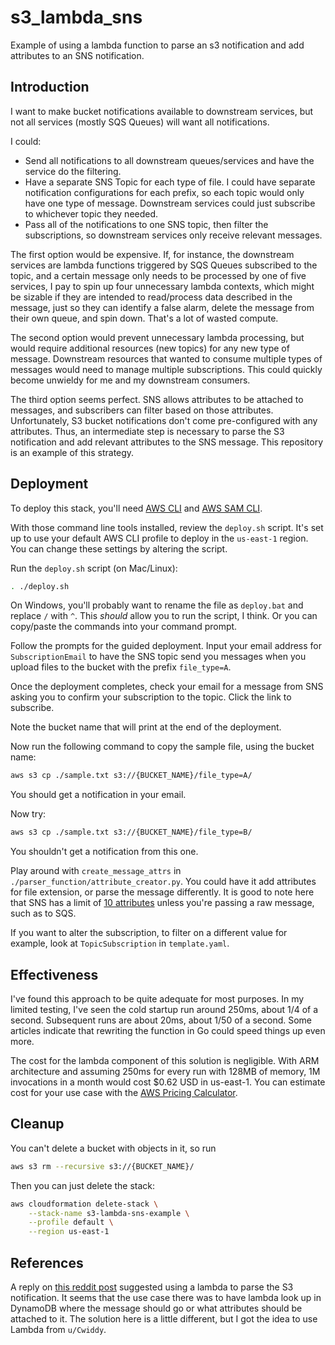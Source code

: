 # s3_lambda_sns
Example of using a lambda function to parse an s3 notification and add
attributes to an SNS notification.

## Introduction
I want to make bucket notifications available to downstream services,
but not all services (mostly SQS Queues) will want all notifications.

I could:
- Send all notifications to all downstream queues/services and have the
service do the filtering.
- Have a separate SNS Topic for each type of file. I could have
separate notification configurations for each prefix, so each topic would only
have one type of message. Downstream services could just subscribe to whichever
topic they needed.
- Pass all of the notifications to one SNS topic, then filter the
subscriptions, so downstream services only receive relevant messages.

The first option would be expensive. If, for instance, the downstream services
are lambda functions triggered by SQS Queues subscribed to the topic, and a
certain message only needs to be processed by one of five services, I pay to
spin up four unnecessary lambda contexts, which might be sizable if they are
intended to read/process data described in the message,
just so they can identify a false alarm,
delete the message from their own queue, and spin down. That's a lot of wasted
compute.

The second option would prevent unnecessary lambda processing, but would require
additional resources (new topics) for any new type of message.
Downstream resources that wanted to consume multiple types of messages would
need to manage multiple subscriptions. This could quickly become unwieldy for
me and my downstream consumers.

The third option seems perfect. SNS allows attributes to be attached to messages,
and subscribers can filter based on those attributes. Unfortunately, S3 bucket
notifications don't come pre-configured with any attributes. Thus, an
intermediate step is necessary to parse the S3 notification and add relevant
attributes to the SNS message. This repository is an example of this strategy.

## Deployment
To deploy this stack, you'll need [AWS CLI](https://docs.aws.amazon.com/cli/latest/userguide/getting-started-install.html#cliv2-linux-install)
and [AWS SAM CLI](https://docs.aws.amazon.com/serverless-application-model/latest/developerguide/serverless-sam-cli-install.html).

With those command line tools installed, review the `deploy.sh` script.
It's set up to use your default AWS CLI profile to deploy in the `us-east-1`
region. You can change these settings by altering the script.

Run the `deploy.sh` script (on Mac/Linux):
```bash
. ./deploy.sh
```
On Windows, you'll probably want to rename the file as `deploy.bat` and
replace `/` with `^`. This _should_ allow you to run the script, I think. Or you
can copy/paste the commands into your command prompt.

Follow the prompts for the guided deployment.
Input your email address for `SubscriptionEmail` to have
the SNS topic send you messages when you upload files to the bucket
with the prefix `file_type=A`.

Once the deployment completes, check your email for a message from SNS asking
you to confirm your subscription to the topic. Click the link to subscribe.

Note the bucket name that will print at the end of the deployment.

Now run the following command to copy the sample file, using the bucket name:
```bash
aws s3 cp ./sample.txt s3://{BUCKET_NAME}/file_type=A/
```

You should get a notification in your email.

Now try:
```bash
aws s3 cp ./sample.txt s3://{BUCKET_NAME}/file_type=B/
```

You shouldn't get a notification from this one.

Play around with `create_message_attrs` in
`./parser_function/attribute_creator.py`. You could have it add attributes for
file extension, or parse the message differently. It is good to note here that
SNS has a limit of [10 attributes](https://docs.aws.amazon.com/sns/latest/dg/sns-message-attributes.html)
unless you're passing a raw message, such as to SQS.

If you want to alter the subscription, to filter on a different value for
example, look at `TopicSubscription` in `template.yaml`.

## Effectiveness
I've found this approach to be quite adequate for most purposes. In my limited
testing, I've seen the cold startup run around 250ms, about 1/4 of a second.
Subsequent runs are about 20ms, about 1/50 of a second. Some articles indicate
that rewriting the function in Go could speed things up even more.

The cost for the lambda component of this solution is negligible. With ARM
architecture and assuming 250ms for every run with 128MB of memory,
1M invocations in a month would cost $0.62 USD in us-east-1.
You can estimate cost for your use case with
the [AWS Pricing Calculator](https://calculator.aws/#/createCalculator/Lambda).

## Cleanup
You can't delete a bucket with objects in it, so run
```bash
aws s3 rm --recursive s3://{BUCKET_NAME}/
```

Then you can just delete the stack:
```bash
aws cloudformation delete-stack \
    --stack-name s3-lambda-sns-example \
    --profile default \
    --region us-east-1
```

## References
A reply on [this reddit post](https://www.reddit.com/r/aws/comments/spt2o6/filtering_sqs_subscription_to_sns_topic_for/)
suggested using a lambda to parse the S3 notification. It seems that the
use case there was to have lambda look up in DynamoDB where the message should
go or what attributes should be attached to it. The solution here is a little
different, but I got the idea to use Lambda from `u/Cwiddy`.
